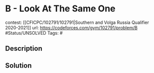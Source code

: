 # B - Look At The Same One

contest: [[CFICPC/102791/102791|Southern and Volga Russia Qualifier 2020-2021]]
url: https://codeforces.com/gym/102791/problem/B
#Status/UNSOLVED
Tags: #

## Description

## Solution

